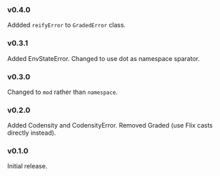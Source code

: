 ### v0.4.0
   Addded `reifyError` to `GradedError` class.

### v0.3.1
   Added EnvStateError.
   Changed to use dot as namespace sparator.

### v0.3.0
   Changed to `mod` rather than `namespace`.

### v0.2.0
   Added Codensity and CodensityError.
   Removed Graded (use Flix casts directly instead).

### v0.1.0
   Initial release.
